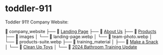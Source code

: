 # toddler-911

Toddler 911! Company Website:

📁 company_website
├── 📄 [Landing Page](https://ruskibenya.github.io/toddler-911/company_website/landing-page)
├── 📄 [About Us](https://ruskibenya.github.io/toddler-911/company_website/about-us)
├── 📄 [Products](https://ruskibenya.github.io/toddler-911/company_website/products)
├── 📁 images
│   └── 📄 landing-page.webp
│   └── 📄 team-photo.webp
│   └── 📄 products-suite.webp
├── 📁 training_material
│   ├── 📄 [Make a Snack](https://ruskibenya.github.io/toddler-911/training_material/make_snack)
│   └── 📄 [Clean Up Toys](https://ruskibenya.github.io/toddler-911/training_material/clean_up_toys)
│   └── 📄 [2024 Bathroom Training Update](https://ruskibenya.github.io/toddler-911/training_material/2024_Bathroom_Training.pdf)
 
